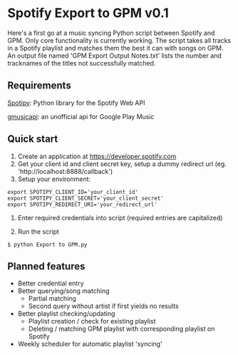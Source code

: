 # Spotify Export to GPM v0.1
Here's a first go at a music syncing Python script between Spotify and GPM. Only core functionality is currently working. The script takes all tracks in a Spotify playlist and matches them the best it can with songs on GPM. An output file named 'GPM Export Output Notes.txt' lists the number and tracknames of the titles not successfully matched.

## Requirements
[Spotipy](https://spotipy.readthedocs.io/en/latest/): Python library for the Spotify Web API

[gmusicapi](https://unofficial-google-music-api.readthedocs.io/en/latest/): an unofficial api for Google Play Music

## Quick start

1. Create an application at https://developer.spotify.com 
1. Get your client id and client secret key, setup a dummy redirect url (eg. 'http://localhost:8888/callback')
1. Setup your environment:
  ```
  export SPOTIPY_CLIENT_ID='your_client_id'
  export SPOTIPY_CLIENT_SECRET='your_client_secret'
  export SPOTIPY_REDIRECT_URI='your_redirect_url'
  ```
  
1. Enter required credentials into script (required entries are capitalized)

2. Run the script

  `$ python Export to GPM.py`
  
## Planned features
* Better credential entry
* Better querying/song matching
  * Partial matching
  * Second query without artist if first yields no results
* Better playlist checking/updating
  * Playlist creation / check for existing playlist
  * Deleting / matching GPM playlist with corresponding playlist on Spotify
* Weekly scheduler for automatic playlist 'syncing'
